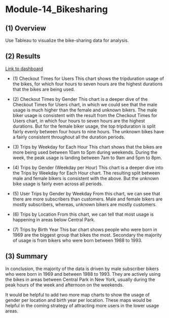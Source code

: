 # Module-14_Bikesharing

## (1) Overview 
Use Tableau to visualize the bike-sharing data for analysis. 

## (2) Results                                                                     

[Link to dashboard](https://public.tableau.com/app/profile/sunny.wong1046/viz/Module14_Challenge_TripsbyWeekdayforEachHour/Dashboard#1)

- (1) Checkout Times for Users
This chart shows the tripduration usage of the bikes, for which four hours to seven hours are the highest durations that the bikes are being used. 

- (2) Checkout Times by Gender
This chart is a deeper dive of the Checkout Times for Users chart, in which we could see that the male usage is much higher than the female and unknown bikers. The male biker usage is consistent with the result from the Checkout Times for Users chart, in which four hours to seven hours are the highest durations. But for the female biker usage, the top tripduration is split fairly evenly between four hours to nine hours. The unknown bikes have a fairly consistent throughout all the duration periods. 

- (3) Trips by Weekday for Each Hour
This chart shows that the bikes are more being used between 10am to 5pm during weekends. During the week, the peak usage is landing between 7am to 9am and 5pm to 8pm. 

- (4) Trips by Gender (Weekday per Hour)
This chart is a deeper dive into the Trips by Weekday for Each Hour chart. The resulting split between male and female bikers is consistent with the above. But the unknown bike usage is fairly even across all periods. 

- (5) User Trips by Gender by Weekday
From this chart, we can see that there are more subscribers than customers. Male and female bikers are mostly subscribers, whereas, unknown bikers are mostly customers. 

- (6) Trips by Location
From this chart, we can tell that most usage is happening in areas below Central Park. 

- (7) Trips by Birth Year
This bar chart shows people who were born in 1969 are the biggest group that bikes the most. Secondary the majority of usage is from bikers who were born between 1988 to 1993. 

## (3) Summary    
In conclusion, the majority of the data is driven by male subscriber bikers who were born in 1969 and between 1988 to 1993. They are actively using the bikes in areas between Central Park in New York, usually during the peak hours of the week and afternoon on the weekends. 

It would be helpful to add two more map charts to show the usage of gender per location and birth year per location. These maps would be helpful in the coming strategy of attracting more users in the lower usage areas. 
